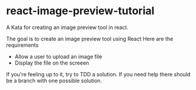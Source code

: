 # react-image-preview-tutorial
A Kata for creating an image preview tool in react.

The goal is to create an image preview tool using React
Here are the requirements
* Allow a user to upload an image file
* Display the file on the screeen

If you're feeling up to it, try to TDD a solution.
If you need help there should be a branch with one possible solution.